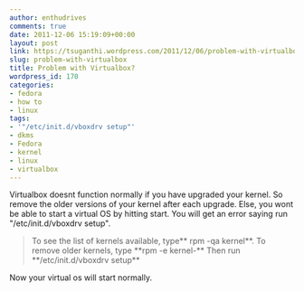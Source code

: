 ```yaml
---
author: enthudrives
comments: true
date: 2011-12-06 15:19:09+00:00
layout: post
link: https://tsuganthi.wordpress.com/2011/12/06/problem-with-virtualbox/
slug: problem-with-virtualbox
title: Problem with Virtualbox?
wordpress_id: 170
categories:
- fedora
- how to
- linux
tags:
- '"/etc/init.d/vboxdrv setup"'
- dkms
- Fedora
- kernel
- linux
- virtualbox
---
```


Virtualbox doesnt function normally if you have upgraded your kernel. So remove the older versions of your kernel after each upgrade. Else, you wont be able to start a virtual OS by hitting start. You will get an error saying run "/etc/init.d/vboxdrv setup".


<blockquote>To see the list of kernels available, type** rpm -qa kernel**.
To remove older kernels, type **rpm -e kernel-<version>**
Then run **/etc/init.d/vboxdrv setup**</blockquote>


Now your virtual os will start normally.
